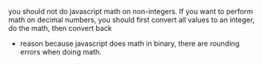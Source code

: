 
you should not do javascript math on non-integers. If you want to perform math on decimal numbers, you should first convert all values to an integer, do the math, then convert back
- reason because javascript does math in binary, there are rounding errors when doing math.
